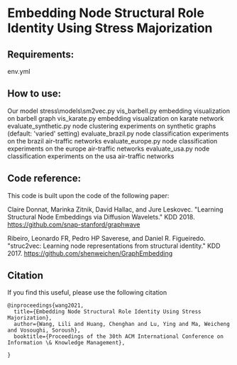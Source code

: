 # Embedding Node Structural Role Identity Using Stress Majorization





## Requirements:
env.yml

## How to use:
Our model				stress\models\sm2vec.py
vis_barbell.py   		embedding visualization on barbell graph
vis_karate.py			embedding visualization on karate network
evaluate_synthetic.py   node clustering experiments on synthetic graphs (default: 'varied' setting)
evaluate_brazil.py		node classification experiments on the brazil air-traffic networks
evaluate_europe.py		node classification experiments on the europe air-traffic networks
evaluate_usa.py			node classification experiments on the usa air-traffic networks

## Code reference:

This code is built upon the code of the following paper:

Claire Donnat, Marinka Zitnik, David Hallac, and Jure Leskovec. "Learning Structural Node Embeddings via Diffusion Wavelets." KDD 2018.     https://github.com/snap-stanford/graphwave


Ribeiro, Leonardo FR, Pedro HP Saverese, and Daniel R. Figueiredo. "struc2vec: Learning node representations from structural identity." KDD 2017.   https://github.com/shenweichen/GraphEmbedding




## Citation

If you find this useful, please use the following citation
```
@inproceedings{wang2021,
  title={Embedding Node Structural Role Identity Using Stress Majorization},
  author={Wang, Lili and Huang, Chenghan and Lu, Ying and Ma, Weicheng and Vosoughi, Soroush},
  booktitle={Proceedings of the 30th ACM International Conference on Information \& Knowledge Management},

}

